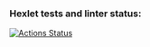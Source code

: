 ### Hexlet tests and linter status:
[![Actions Status](https://github.com/ZorgIT/java-project-61/workflows/hexlet-check/badge.svg)](https://github.com/ZorgIT/java-project-61/actions)